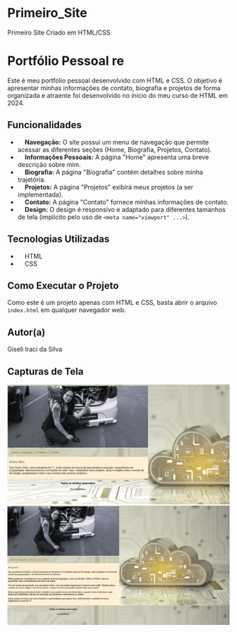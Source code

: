 # Primeiro_Site
Primeiro Site Criado em HTML/CSS

# Portfólio Pessoal re

Este é meu portfólio pessoal desenvolvido com HTML e CSS. O objetivo é apresentar minhas informações de contato, 
biografia e projetos de forma organizada e atraente foi desenvolvido no ínicio do meu curso de HTML em 2024.

## Funcionalidades

*     **Navegação:** O site possui um menu de navegação que permite acessar as diferentes seções (Home, Biografia, Projetos, Contato).
*     **Informações Pessoais:** A página "Home" apresenta uma breve descrição sobre mim.
*     **Biografia:** A página "Biografia" contém detalhes sobre minha trajetória.
*     **Projetos:** A página "Projetos" exibirá meus projetos (a ser implementada).
*     **Contato:** A página "Contato" fornece minhas informações de contato.
*     **Design:** O design é responsivo e adaptado para diferentes tamanhos de tela (implícito pelo uso de `<meta name="viewport" ...>`).

## Tecnologias Utilizadas

*     HTML
*     CSS

## Como Executar o Projeto

Como este é um projeto apenas com HTML e CSS, basta abrir o arquivo `index.html` em qualquer navegador web.

## Autor(a)

Giseli Iraci da Silva

## Capturas de Tela

![Página Inicial do Portfólio](Imagens/Captura_Home.png)
![Página de Biografia](Imagens/Captura_Biografia.png)
